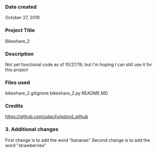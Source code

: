 ### Date created
October 27, 2019

### Project Title
Bikeshare_2

### Description
Not yet functional code as of 10/27/19, but I'm hoping I can still use it for this project

### Files used
bikeshare_2.gitignore
bikeshare_2.py
README.MD

### Credits
https://github.com/udacity/pdsnd_github


### 3. Additional changes
First change is to add the word "bananas"
Second change is to add the word "strawberries"
